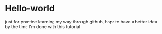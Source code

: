 # Hello-world
just for practice
learning my way through github, hopr to have a better idea by the time I'm done with this tutorial
